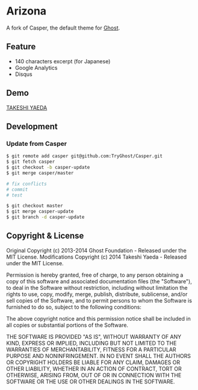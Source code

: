 # Arizona

A fork of Casper, the default theme for [Ghost](http://github.com/tryghost/ghost/).


## Feature
- 140 characters excerpt (for Japanese)
- Google Analytics
- Disqus


## Demo
[TAKESHI YAEDA](http://blog.kazeor.net/)


## Development

### Update from Casper
```sh
$ git remote add casper git@github.com:TryGhost/Casper.git
$ git fetch casper
$ git checkout -b casper-update
$ git merge casper/master

# fix conflicts
# commit
# test

$ git checkout master
$ git merge casper-update
$ git branch -d casper-update
```

## Copyright & License

Original Copyright (c) 2013-2014 Ghost Foundation - Released under the MIT License.
Modifications Copyright (c) 2014 Takeshi Yaeda - Released under the MIT License.

Permission is hereby granted, free of charge, to any person obtaining a copy of this software and associated documentation files (the "Software"), to deal in the Software without restriction, including without limitation the rights to use, copy, modify, merge, publish, distribute, sublicense, and/or sell copies of the Software, and to permit persons to whom the Software is furnished to do so, subject to the following conditions:

The above copyright notice and this permission notice shall be included in all copies or substantial portions of the Software.

THE SOFTWARE IS PROVIDED "AS IS", WITHOUT WARRANTY OF ANY KIND, EXPRESS OR IMPLIED, INCLUDING BUT NOT LIMITED TO THE WARRANTIES OF MERCHANTABILITY, FITNESS FOR A PARTICULAR PURPOSE AND
NONINFRINGEMENT. IN NO EVENT SHALL THE AUTHORS OR COPYRIGHT HOLDERS BE LIABLE FOR ANY CLAIM, DAMAGES OR OTHER LIABILITY, WHETHER IN AN ACTION OF CONTRACT, TORT OR OTHERWISE, ARISING FROM, OUT OF OR IN CONNECTION WITH THE SOFTWARE OR THE USE OR OTHER DEALINGS IN THE SOFTWARE.

